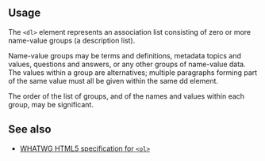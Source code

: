 ## Usage

The `<dl>` element represents an association list consisting of zero or more name-value groups (a description list).

Name-value groups may be terms and definitions, metadata topics and values, questions and answers, or any other groups of name-value data. The values within a group are alternatives; multiple paragraphs forming part of the same value must all be given within the same dd element.

The order of the list of groups, and of the names and values within each group, may be significant.

## See also

* [WHATWG HTML5 specification for `<ol>`](https://html.spec.whatwg.org/multipage/semantics.html#the-ol-element)
